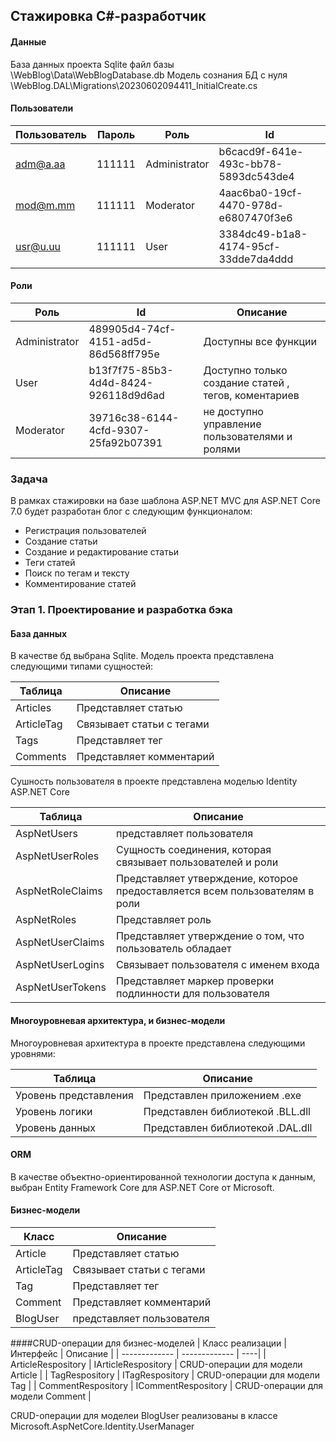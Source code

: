 ## Стажировка C#-разработчик

#### Данные
База данных проекта Sqlite файл базы \WebBlog\Data\WebBlogDatabase.db 
Модель сознания БД с нуля \WebBlog.DAL\Migrations\20230602094411_InitialCreate.cs

#### Пользователи 
| Пользователь  | Пароль | Роль | Id
| ------------- | ------------- | ------- | ---- |
| adm@a.aa  | 111111  | Administrator | b6cacd9f-641e-493c-bb78-5893dc543de4
| mod@m.mm  | 111111  | Moderator     | 4aac6ba0-19cf-4470-978d-e6807470f3e6
| usr@u.uu  | 111111  | User          | 3384dc49-b1a8-4174-95cf-33dde7da4ddd

#### Роли
| Роль  |   Id  | Описание |
| ------------- | ------------- | -----|
| Administrator  | 489905d4-74cf-4151-ad5d-86d568ff795e | Доступны все функции |
| User  | b13f7f75-85b3-4d4d-8424-926118d9d6ad | Доступно только создание  статей , тегов, коментариев |
| Moderator  | 39716c38-6144-4cfd-9307-25fa92b07391 | не доступно управление пользователями и ролями |




### Задача
 В рамках стажировки на базе шаблона  ASP.NET MVC для ASP.NET Core 7.0 будет разработан блог с следующим функционалом:
 
* Регистрация пользователей
* Создание статьи
* Создание и редактирование статьи
* Теги статей
* Поиск по тегам и тексту
* Комментирование статей

### Этап 1. Проектирование и разработка бэка

#### База данных
В качестве бд выбрана Sqlite. Модель проекта представлена следующими типами сущностей:


| Таблица  | Описание |
| ------------- | ------------- |
| Articles  |  Представляет статью  |
| ArticleTag  | Связывает  статьи с тегами  |
| Tags | Представляет тег |
| Comments | Представляет комментарий |


Сушность пользователя в проекте представлена моделью Identity ASP.NET Core

| Таблица  | Описание |
| ------------- | ------------- |
| AspNetUsers| представляет пользователя|
| AspNetUserRoles | Сущность соединения, которая связывает пользователей и роли |
| AspNetRoleClaims | Представляет утверждение, которое предоставляется всем пользователям в роли|
| AspNetRoles |Представляет роль|
| AspNetUserClaims | Представляет утверждение о том, что пользователь обладает |
| AspNetUserLogins | Связывает пользователя с именем входа |
| AspNetUserTokens | Представляет маркер проверки подлинности для пользователя |

#### Многоуровневая архитектура,  и бизнес-модели
Многоуровневая архитектура в проекте представлена следующими уровнями: 

| Таблица  | Описание |
| ------------- | ------------- |
| Уровень представления| Представлен приложением  .exe|
| Уровень логики | Представлен библиотекой .BLL.dll|
| Уровень данных | Представлен библиотекой .DAL.dll|

#### ORM
 В качестве объектно-ориентированной технологии доступа к данным, выбран Entity Framework Core для ASP.NET Core от Microsoft.

#### Бизнес-модели
| Класс  | Описание |
| ------------- | ------------- |
| Article  |  Представляет статью  |
| ArticleTag  | Связывает  статьи с тегами  |
| Tag | Представляет тег |
| Comment | Представляет комментарий |
| BlogUser| представляет пользователя|

####CRUD-операции для бизнес-моделей
| Класс реализации | Интерфейс | Описание |
| ------------- | ------------- | ----|
| ArticleRespository  | IArticleRespository | CRUD-операции для модели Article |
| TagRespository | ITagRespository | CRUD-операции для модели Tag |
| CommentRespository | ICommentRespository | CRUD-операции для модели Comment |

CRUD-операции для моделеи BlogUser реализованы в классе Microsoft.AspNetCore.Identity.UserManager


